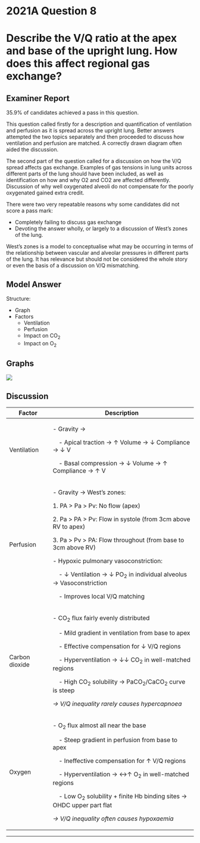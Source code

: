 <div class = "saq"> 

# 2021A Question 8
# Describe the V/Q ratio at the apex and base of the upright lung. How does this affect regional gas exchange?



## Examiner Report
35.9% of candidates achieved a pass in this question.


This question called firstly for a description and quantification of ventilation and perfusion as it is spread across the upright lung. Better answers attempted the two topics separately and then proceeded to discuss how ventilation and perfusion are matched. A correctly drawn diagram often aided the discussion.


The second part of the question called for a discussion on how the V/Q spread affects gas exchange. Examples of gas tensions in lung units across different parts of the lung should have been included, as well as identification on how and why O2 and CO2 are affected differently. Discussion of why well oxygenated alveoli do not compensate for the poorly oxygenated gained extra credit.


There were two very repeatable reasons why some candidates did not score a pass mark:
* Completely failing to discuss gas exchange
* Devoting the answer wholly, or largely to a discussion of West’s zones of the lung.


West’s zones is a model to conceptualise what may be occurring in terms of the relationship between vascular and alveolar pressures in different parts of the lung. It has relevance but should not be considered the whole story or even the basis of a discussion on V/Q mismatching.

## Model Answer
Structure:
* Graph
* Factors
    * Ventilation
    * Perfusion
    * Impact on CO<sub>2</sub>
    * Impact on O<sub>2</sub>


## Graphs
<img src="regional-ventilation-and-perfusion.svg">


## Discussion

|Factor|Description|
| -- | -- |
|Ventilation|<p>- Gravity →</p><p>&emsp;- Apical traction → ↑ Volume → ↓ Compliance → ↓ V</p><p>&emsp;- Basal compression → ↓ Volume → ↑ Compliance → ↑ V</p>|
|Perfusion|<p>- Gravity → West’s zones:</p><p>1. PA > Pa > Pv: No flow (apex)</p><p>2. Pa > PA > Pv: Flow in systole (from 3cm above RV to apex)</p><p>3. Pa > Pv > PA: Flow throughout (from base to 3cm above RV)</p><p>- Hypoxic pulmonary vasoconstriction:</p><p>&emsp;- ↓ Ventilation → ↓ PO<sub>2</sub> in individual alveolus → Vasoconstriction</p><p>&emsp;- Improves local V/Q matching</p>|
|Carbon dioxide|<p>- CO<sub>2</sub> flux fairly evenly distributed</p><p>&emsp;- Mild gradient in ventilation from base to apex</p><p>&emsp;- Effective compensation for ↓ V/Q regions</p><p>&emsp;- Hyperventilation → ↓↓ CO<sub>2</sub> in well-matched regions</p><p>&emsp;- High CO<sub>2</sub> solubility → PaCO<sub>2</sub>/CaCO<sub>2</sub> curve is steep</p><p>*→ V/Q inequality rarely causes hypercapnoea*</p>|
|Oxygen|<p>- O<sub>2</sub> flux almost all near the base</p><p>&emsp;- Steep gradient in perfusion from base to apex</p><p>&emsp;- Ineffective compensation for ↑ V/Q regions</p><p>&emsp;- Hyperventilation → ↔↑ O<sub>2</sub> in well-matched regions</p><p>&emsp;- Low O<sub>2</sub> solubility + finite Hb binding sites → OHDC upper part flat</p><p>*→ V/Q inequality often causes hypoxaemia*</p>|


--- 

 </div>